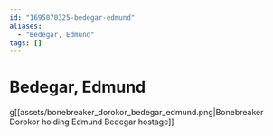 ```yaml
---
id: "1695070325-bedegar-edmund"
aliases:
  - "Bedegar, Edmund"
tags: []
---
```


# Bedegar, Edmund
g[[assets/bonebreaker_dorokor_bedegar_edmund.png|Bonebreaker Dorokor holding Edmund Bedegar hostage]]
